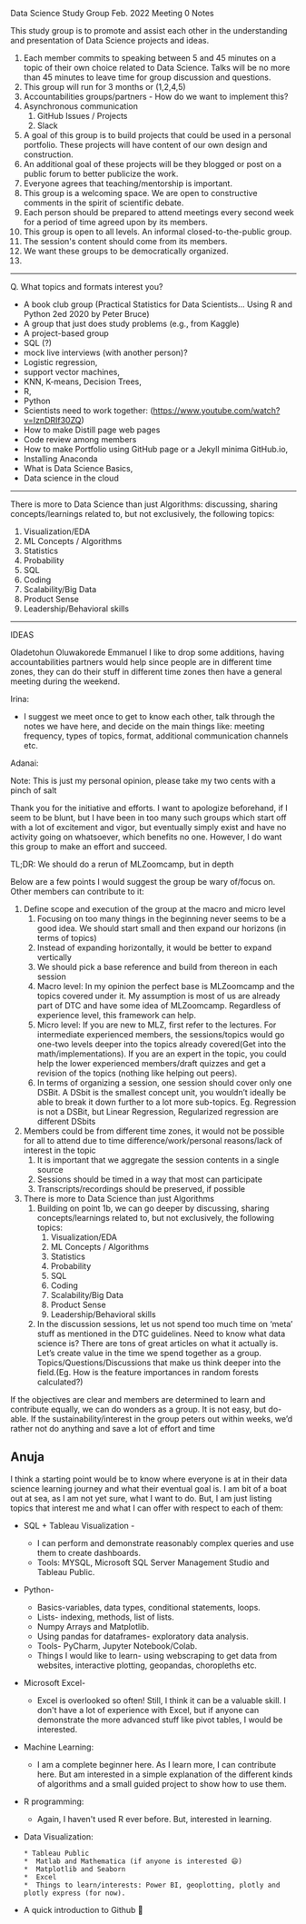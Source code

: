 Data Science Study Group
Feb. 2022
Meeting 0 Notes

This study group is to promote and assist each other in the understanding and presentation of Data Science projects and ideas. 


1. Each member commits to speaking between 5 and 45 minutes on a topic of their own choice related to Data Science. Talks will be no more than 45 minutes to leave time for group discussion and questions.
2. This group will run for 3 months or (1,2,4,5)
3. Accountabilities groups/partners - How do we want to implement this?
4. Asynchronous communication
   1. GitHub Issues / Projects
   2. Slack
5. A goal of this group is to build projects that could be used in a personal portfolio. These projects will have content of our own design and construction. 
6. An additional goal of these projects will be they blogged or post on a public forum to better publicize the work.
7. Everyone agrees that teaching/mentorship is important.
8. This group is a welcoming space. We are open to constructive comments in the spirit of scientific debate.
9. Each person should be prepared to attend meetings every second week for a period of time agreed upon by its members. 
10. This group is open to all levels. An informal closed-to-the-public group.
11. The session's content should come from its members.
12. We want these groups to be democratically organized.
13. 

---

Q. What topics and formats interest you?
* A book club group (Practical Statistics for Data Scientists… Using R and Python 2ed 2020 by Peter Bruce)
* A group that just does study problems (e.g., from Kaggle)
* A project-based group
* SQL (?)
* mock live interviews (with another person)? 
* Logistic regression, 
* support vector machines,
* KNN, K-means, Decision Trees, 
* R, 
* Python
* Scientists need to work together: (https://www.youtube.com/watch?v=IznDRIf30ZQ)
* How to make Distill page web pages
* Code review among members
* How to make Portfolio using GitHub page or a Jekyll minima GitHub.io, 
* Installing Anaconda
* What is Data Science Basics, 
* Data science in the cloud

---

There is more to Data Science than just Algorithms: discussing, sharing concepts/learnings related to, but not exclusively, the following topics:
   1. Visualization/EDA
   2. ML Concepts / Algorithms
   3. Statistics
   4. Probability
   5. SQL
   6. Coding
   7. Scalability/Big Data
   8. Product Sense
   9. Leadership/Behavioral skills

---

IDEAS

Oladetohun Oluwakorede Emmanuel
I like to drop some additions, having accountabilities partners would help since people are in different time zones, they can do their stuff in different time zones then have a general meeting during the weekend.


Irina: 
* I suggest we meet once to get to know each other, talk through the notes we have here, and decide on the main things like: meeting frequency, types of topics, format, additional communication channels etc.


Adanai:

Note: This is just my personal opinion, please take my two cents with a pinch of salt

Thank you for the initiative and efforts. I want to apologize beforehand, if I seem to be blunt, but I have been in too many such groups which start off with a lot of excitement and vigor, but eventually simply exist and have no activity going on whatsoever, which benefits no one. However, I do want this group to make an effort and succeed.


TL;DR: We should do a rerun of MLZoomcamp, but in depth


Below are a few points I would suggest the group be wary of/focus on. Other members can contribute to it:
1. Define scope and execution of the group at the macro and micro level
   1. Focusing on too many things in the beginning never seems to be a good idea. We should start small and then expand our horizons (in terms of topics)
   2. Instead of expanding horizontally, it would be better to expand vertically
   3. We should pick a base reference and build from thereon in each session
   4. Macro level: In my opinion the perfect base is MLZoomcamp and the topics covered under it. My assumption is most of us are already part of DTC and have some idea of MLZoomcamp. Regardless of experience level, this framework can help.
   5. Micro level:  If you are new to MLZ, first refer to the lectures. For intermediate experienced members, the sessions/topics would go one-two levels deeper into the topics already covered(Get into the math/implementations). If you are an expert in the topic, you could help the lower experienced members/draft quizzes and get a revision of the topics (nothing like helping out peers).
   6. In terms of organizing a session, one session should cover only one DSBit. A DSbit is the smallest concept unit, you wouldn’t ideally be able to break it down further to a lot more sub-topics. Eg. Regression is not a DSBit, but Linear Regression, Regularized regression are different DSbits
2. Members could be from different time zones, it would not be possible for all to attend due to time difference/work/personal reasons/lack of interest in the topic
   1. It is important that we aggregate the session contents in a single source
   2. Sessions should be timed in a way that most can participate
   3. Transcripts/recordings should be preserved, if possible
3. There is more to Data Science than just Algorithms
   1. Building on point 1b, we can go deeper by discussing, sharing concepts/learnings related to, but not exclusively, the following topics:
      1. Visualization/EDA
      2. ML Concepts / Algorithms
      3. Statistics
      4. Probability
      5. SQL
      6. Coding
      7. Scalability/Big Data
      8. Product Sense
      9. Leadership/Behavioral skills
   2. In the discussion sessions, let us not spend too much time on ‘meta’ stuff as mentioned in the DTC guidelines. Need to know what data science is? There are tons of great articles on what it actually is. Let’s create value in the time we spend together as a group. Topics/Questions/Discussions that make us think deeper into the field.(Eg. How is the feature importances in random forests calculated?)


If the objectives are clear and members are determined to learn and contribute equally, we can do wonders as a group. It is not easy, but do-able. If the sustainability/interest in the group peters out within weeks, we’d rather not do anything and save a lot of effort and time

## Anuja
 I think a starting point would be to know where everyone is at in their data science learning journey and what their eventual goal is. I am bit of a boat out at sea, as I am not yet sure, what I want to do. But, I am just listing topics that interest me and what I can offer with respect to each of them:
 * SQL + Tableau Visualization - 
   * I can perform  and demonstrate reasonably complex queries and use them to create dashboards.
   * Tools: MYSQL, Microsoft SQL Server Management Studio and Tableau Public.
 * Python-
   * Basics-variables, data types, conditional statements, loops.
   * Lists- indexing, methods, list of lists.
   * Numpy Arrays and Matplotlib.
   * Using pandas for dataframes- exploratory data analysis.
   * Tools- PyCharm, Jupyter Notebook/Colab.
   * Things I would like to learn- using webscraping to get data from websites, interactive plotting, geopandas, choropleths etc.
 * Microsoft Excel-
   * Excel is overlooked so often! Still, I think it can be a valuable skill. I don't have a lot of experience with Excel, but if anyone can demonstrate the more advanced stuff like pivot tables, I would be interested.
 * Machine Learning:
    * I am a complete beginner here. As I learn more, I can contribute here. But am interested in a simple explanation of the different kinds of algorithms and a small guided project to show how to use them.
  
 * R programming:
    * Again, I haven't used R ever before. But, interested in learning.
     
 * Data Visualization:
 
       * Tableau Public
       *  Matlab and Mathematica (if anyone is interested 😄)
       *  Matplotlib and Seaborn
       *  Excel
       *  Things to learn/interests: Power BI, geoplotting, plotly and plotly express (for now).
 * A quick introduction to Github 🙏 
  
